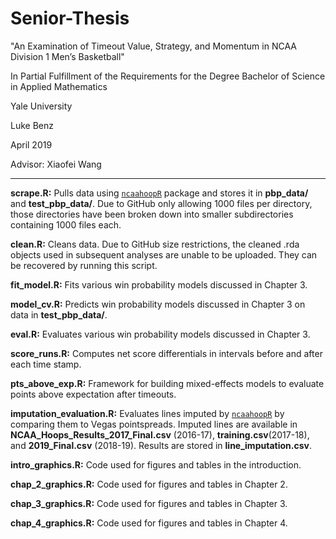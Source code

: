 # Senior-Thesis
"An Examination of Timeout Value, Strategy, and Momentum in NCAA Division 1 Men’s Basketball"

In Partial Fulfillment of the Requirements for the Degree Bachelor of Science in Applied Mathematics

Yale University

Luke Benz

April 2019

Advisor: Xiaofei Wang

---
__scrape.R:__ Pulls data using [`ncaahoopR`](https://github.com/lbenz730/ncaahoopR) package and stores it in __pbp_data/__ and __test_pbp_data/__. Due to GitHub only allowing 1000 files per directory, those directories have been broken down into smaller subdirectories containing 1000 files each. 

__clean.R:__ Cleans data. Due to GitHub size restrictions, the cleaned .rda objects used in subsequent analyses are unable to be uploaded. They can be recovered by running this script.

__fit_model.R:__ Fits various win probability models discussed in Chapter 3.

__model_cv.R:__ Predicts win probability models discussed in Chapter 3 on data in __test_pbp_data/__.

__eval.R:__ Evaluates various win probability models discussed in Chapter 3.

__score_runs.R:__ Computes net score differentials in intervals before and after each time stamp.

__pts_above_exp.R:__ Framework for building mixed-effects models to evaluate points above expectation after timeouts.

__imputation_evaluation.R:__ Evaluates lines imputed by [`ncaahoopR`](https://github.com/lbenz730/ncaahoopR) by comparing them to Vegas pointspreads. Imputed lines are available in __NCAA_Hoops_Results_2017_Final.csv__ (2016-17), __training.csv__(2017-18), and __2019_Final.csv__ (2018-19). Results are stored in __line_imputation.csv__.

__intro_graphics.R:__ Code used for figures and tables in the introduction.

__chap_2_graphics.R:__ Code used for figures and tables in Chapter 2.

__chap_3_graphics.R:__ Code used for figures and tables in Chapter 3.

__chap_4_graphics.R:__ Code used for figures and tables in Chapter 4.